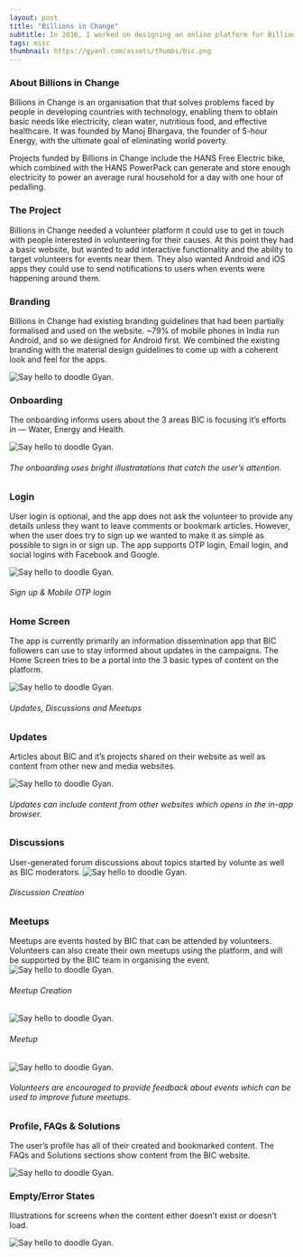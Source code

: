 ```yaml
---
layout: post
title: "Billions in Change"
subtitle: In 2016, I worked on designing an online platform for Billions in Change along with <a href="https://dribbble.com/rsar">Raghav Sarin</a>, my friend and fellow designer. We worked on the Android and iOS apps, as well as a redesign of the existing website. Our work was covered by an NDA till the launch in November 2017.
tags: misc
thumbnail: https://gyanl.com/assets/thumbs/bic.png
---
```


### About Billions in Change

Billions in Change is an organisation that that solves problems faced by people in developing countries with technology, enabling them to obtain basic needs like electricity, clean water, nutritious food, and effective healthcare. It was founded by Manoj Bhargava, the founder of 5-hour Energy, with the ultimate goal of eliminating world poverty.

Projects funded by Billions in Change include the HANS Free Electric bike, which combined with the HANS PowerPack can generate and store enough electricity to power an average rural household for a day with one hour of pedalling.

### The Project

Billions in Change needed a volunteer platform it could use to get in touch with people interested in volunteering for their causes. At this point they had a basic website, but wanted to add interactive functionality and the ability to target volunteers for events near them. They also wanted Android and iOS apps they could use to send notifications to users when events were happening around them.

### Branding

Billions in Change had existing branding guidelines that had been partially formalised and used on the website. ~79% of mobile phones in India run Android, and so we designed for Android first. We combined the existing branding with the material design guidelines to come up with a coherent look and feel for the apps.

![Say hello to doodle Gyan.](https://gyanl.com/assets/zomato-1.png)

### Onboarding

The onboarding informs users about the 3 areas BIC is focusing it’s efforts in — Water, Energy and Health.

![Say hello to doodle Gyan.](https://gyanl.com/assets/zomato-1.png)

###### The onboarding uses bright illustratations that catch the user’s attention.

### Login

User login is optional, and the app does not ask the volunteer to provide any details unless they want to leave comments or bookmark articles. However, when the user does try to sign up we wanted to make it as simple as possible to sign in or sign up. The app supports OTP login, Email login, and social logins with Facebook and Google.

![Say hello to doodle Gyan.](https://gyanl.com/assets/zomato-1.png)

###### Sign up & Mobile OTP login

### Home Screen

The app is currently primarily an information dissemination app that BIC followers can use to stay informed about updates in the campaigns. The Home Screen tries to be a portal into the 3 basic types of content on the platform.

![Say hello to doodle Gyan.](https://gyanl.com/assets/zomato-1.png)

###### Updates, Discussions and Meetups

### Updates

Articles about BIC and it’s projects shared on their website as well as content from other new and media websites.

![Say hello to doodle Gyan.](https://gyanl.com/assets/zomato-1.png)

###### Updates can include content from other websites which opens in the in-app browser.

### Discussions

User-generated forum discussions about topics started by volunte as well as BIC moderators.
![Say hello to doodle Gyan.](https://gyanl.com/assets/zomato-1.png)

###### Discussion Creation

### Meetups

Meetups are events hosted by BIC that can be attended by volunteers. Volunteers can also create their own meetups using the platform, and will be supported by the BIC team in organising the event.
![Say hello to doodle Gyan.](https://gyanl.com/assets/zomato-1.png)

###### Meetup Creation

![Say hello to doodle Gyan.](https://gyanl.com/assets/zomato-1.png)

###### Meetup

![Say hello to doodle Gyan.](https://gyanl.com/assets/zomato-1.png)

###### Volunteers are encouraged to provide feedback about events which can be used to improve future meetups.

### Profile, FAQs & Solutions

The user’s profile has all of their created and bookmarked content. The FAQs and Solutions sections show content from the BIC website.

![Say hello to doodle Gyan.](https://gyanl.com/assets/zomato-1.png)

### Empty/Error States

Illustrations for screens when the content either doesn’t exist or doesn’t load.

![Say hello to doodle Gyan.](https://gyanl.com/assets/zomato-1.png)
